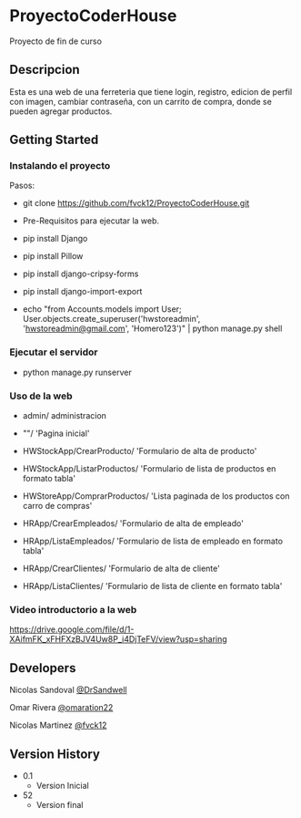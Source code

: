 # ProyectoCoderHouse
Proyecto de fin de curso

## Descripcion

Esta es una web de una ferreteria que tiene login, registro, edicion de perfil con imagen, cambiar contraseña, con un carrito de compra, donde se pueden agregar productos.

## Getting Started

### Instalando el proyecto

Pasos: 

* git clone https://github.com/fvck12/ProyectoCoderHouse.git

* Pre-Requisitos para ejecutar la web.

* pip install Django
* pip install Pillow
* pip install django-cripsy-forms
* pip install django-import-export
* echo "from Accounts.models import User; User.objects.create_superuser('hwstoreadmin', 'hwstoreadmin@gmail.com', 'Homero123')" | python manage.py shell

### Ejecutar el servidor

* python manage.py runserver

### Uso de la web

* admin/ administracion
* ""/ 'Pagina inicial'
* HWStockApp/CrearProducto/ 'Formulario de alta de producto'
* HWStockApp/ListarProductos/ 'Formulario de lista de productos en formato tabla'
* HWStoreApp/ComprarProductos/ 'Lista paginada de los productos con carro de compras'
* HRApp/CrearEmpleados/ 'Formulario de alta de empleado'
* HRApp/ListaEmpleados/ 'Formulario de lista de empleado en formato tabla'

* HRApp/CrearClientes/ 'Formulario de alta de cliente'
* HRApp/ListaClientes/ 'Formulario de lista de cliente en formato tabla'

### Video introductorio a la web

https://drive.google.com/file/d/1-XAifmFK_xFHFXzBJV4Uw8P_i4DjTeFV/view?usp=sharing

## Developers

Nicolas Sandoval
[@DrSandwell](https://github.com/DrSandwell)

Omar Rivera
[@omaration22](https://github.com/omaration22)

Nicolas Martinez
[@fvck12](https://github.com/fvck12)

## Version History

* 0.1
    * Version Inicial
* 52
    * Version final


